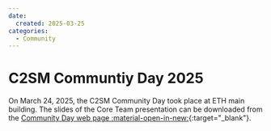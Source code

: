 ```yaml
---
date:
  created: 2025-03-25
categories:
  - Community
---
```


# C2SM Communtiy Day 2025

On March 24, 2025, the C2SM Community Day took place at ETH main building.
The slides of the Core Team presentation can be downloaded from the 
[Community Day web page :material-open-in-new:](https://c2sm.ethz.ch/events/c2sm-community-day-2025.html){:target="_blank"}.

